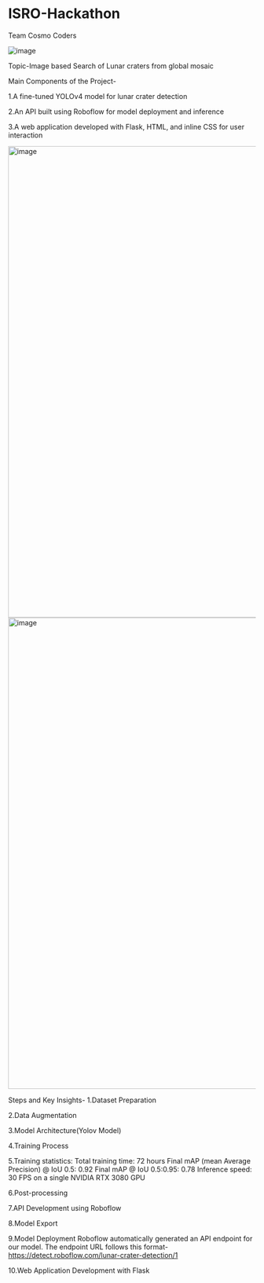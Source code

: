 # ISRO-Hackathon
Team Cosmo Coders

![image](https://github.com/user-attachments/assets/9c5b5540-1a33-4827-808a-0dc94b9dcc7c)

Topic-Image based Search of Lunar craters from global mosaic

Main Components of the Project-

1.A fine-tuned YOLOv4 model for lunar crater detection

2.An API built using Roboflow for model deployment and inference

3.A web application developed with Flask, HTML, and inline CSS for user interaction

<img width="960" alt="image" src="https://github.com/user-attachments/assets/33afdd10-1183-48a7-9f53-618ba3016742">
<img width="960" alt="image" src="https://github.com/user-attachments/assets/70bbe488-0f35-4f90-bd06-3d030d9c08a6">

  Steps and Key Insights-
  1.Dataset Preparation

  2.Data Augmentation

  3.Model Architecture(Yolov Model)

  4.Training Process

  5.Training statistics:
  Total training time: 72 hours
  Final mAP (mean Average Precision) @ IoU 0.5: 0.92
  Final mAP @ IoU 0.5:0.95: 0.78
  Inference speed: 30 FPS on a single NVIDIA RTX 3080 GPU

 6.Post-processing

 7.API Development using Roboflow

 8.Model Export

 9.Model Deployment
 Roboflow automatically generated an API endpoint for our model. The endpoint URL follows this format-
 https://detect.roboflow.com/lunar-crater-detection/1

 10.Web Application Development with Flask



